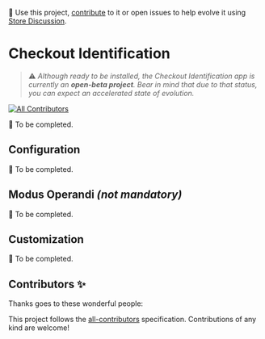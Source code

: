 📢 Use this project, [contribute](https://github.com/vtex-apps/checkout-identification) to it or open issues to help evolve it using [Store Discussion](https://github.com/vtex-apps/store-discussion).

# Checkout Identification

> :warning: *Although ready to be installed, the Checkout Identification app is currently an **open-beta project**. Bear in mind that due to that status, you can expect an accelerated state of evolution.*

<!-- DOCS-IGNORE:start -->
<!-- ALL-CONTRIBUTORS-BADGE:START - Do not remove or modify this section -->
[![All Contributors](https://img.shields.io/badge/all_contributors-0-orange.svg?style=flat-square)](#contributors-)
<!-- ALL-CONTRIBUTORS-BADGE:END -->
<!-- DOCS-IGNORE:end -->

:construction: To be completed.

## Configuration 

:construction: To be completed.

## Modus Operandi *(not mandatory)*

:construction: To be completed.

## Customization

:construction: To be completed.

<!-- DOCS-IGNORE:start -->

## Contributors ✨

Thanks goes to these wonderful people:

<!-- ALL-CONTRIBUTORS-LIST:START - Do not remove or modify this section -->
<!-- prettier-ignore-start -->
<!-- markdownlint-disable -->
<!-- markdownlint-enable -->
<!-- prettier-ignore-end -->
<!-- ALL-CONTRIBUTORS-LIST:END -->

This project follows the [all-contributors](https://github.com/all-contributors/all-contributors) specification. Contributions of any kind are welcome!

<!-- DOCS-IGNORE:end -->

